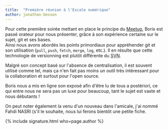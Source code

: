 ```yaml
---
title:  "Première réunion à l'Escale numérique"
author: jonathan-besson
---
```


Pour cette première soirée mettant en place le principe du [Meetup](https://meetup.com/fr-FR/DevIn-Perigueux/), Boris est passé orateur pour nous présenter, grâce à son expérience certaine sur le sujet, git et ses bases.  
Ainsi nous avons abordés les points primordiaux pour appréhender git et son utilisation (`pull`, `push`, `fetch`, `merge`, `log`, etc.). Il en résulte que cette technologie de <span lang="en">versionning</span> est plutôt différente du <abbr title="Apache SubVersioN">SVN</abbr>.

Malgré son concept basé sur l'absence de centralisation, il est souvent utilisé comme tel, mais ça n'en fait pas moins un outil très intéressant pour la collaboration et surtout pour l'open source.

Boris nous a mis en ligne son exposé afin d'être lu de tous a postériori, ce qui entre nous ne sera pas un luxe pour beaucoup, tant le sujet est vaste et nous débutants !

On peut noter également la venu d'un nouveau dans l'amicale, j'ai nommé Fahdi NASRI (s'il le souhaite, nous lui ferons bientôt une petite fiche.

{% include signature.html who=page.author %}
